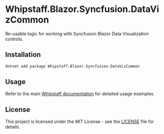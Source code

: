 # Whipstaff.Blazor.Syncfusion.DataVizCommon

Re-usable logic for working with Syncfusion Blazor Data Visualization controls.

## Installation

```bash
dotnet add package Whipstaff.Blazor.Syncfusion.DataVizCommon
```

## Usage

Refer to the main [Whipstaff documentation](https://github.com/dpvreony/whipstaff) for detailed usage examples.

## License

This project is licensed under the MIT License - see the [LICENSE](https://github.com/dpvreony/whipstaff/blob/main/LICENSE) file for details.
